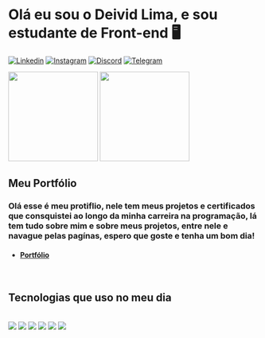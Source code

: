 
# Olá eu sou o Deivid Lima, e sou estudante de Front-end 🖥️

[![Linkedin](	https://img.shields.io/badge/LinkedIn-0077B5?style=for-the-badge&logo=linkedin&logoColor=white)](www.linkedin.com/in/deivid-lima-24b338206)
[![Instagram](https://img.shields.io/badge/Instagram-E4405F?style=for-the-badge&logo=instagram&logoColor=white)](https://www.instagram.com/deividx_ofc/)
[![Discord](https://img.shields.io/badge/Discord-7289DA?style=for-the-badge&logo=discord&logoColor=white)](https://discord.gg/zCc4fQKX)
[![Telegram](https://img.shields.io/badge/Telegram-2CA5E0?style=for-the-badge&logo=telegram&logoColor=white)](https://t.me/DeividLima7)

<div style="display: inline-block">
<img height="180rem" src="https://github-readme-stats.vercel.app/api?username=DeividLima20&show_icons=true&theme=dark">
<img height="180rem" src="https://github-readme-stats.vercel.app/api/top-langs/?username=DeividLima20&layout=compact&theme=dark">
</div>



## Meu Portfólio

<h3>Olá esse é meu protiflio, nele tem meus projetos e certificados que consquistei ao longo da minha carreira na programação, lá tem tudo sobre mim e sobre meus projetos, entre nele e navague pelas pagínas, espero que goste e tenha um bom dia!</h3>

<ul><li><h4 ><a href="https://meu-portfolio10.netlify.app/">Portfólio</a></h4></li></ul>
<br/>


## Tecnologias que uso no meu dia

<div style="display: inline-block"><br/>
<img  align="center" alt"html5" src="https://img.shields.io/badge/HTML5-E34F26?style=for-the-badge&logo=html5&logoColor=white" />
<img  align="center" alt"css3" src="https://img.shields.io/badge/CSS3-1572B6?style=for-the-badge&logo=css3&logoColor=white" /> 
<img  align="center" alt"js" src="https://img.shields.io/badge/JavaScript-F7DF1E?style=for-the-badge&logo=javascript&logoColor=black" />
<img  align="center" alt"bootstrap" src="https://img.shields.io/badge/Bootstrap-563D7C?style=for-the-badge&logo=bootstrap&logoColor=white" />
<img  align="center" alt"jquery" src="https://img.shields.io/badge/jQuery-0769AD?style=for-the-badge&logo=jquery&logoColor=white" />
<img  align="center" alt"angular" src="https://img.shields.io/badge/Angular-DD0031?style=for-the-badge&logo=angular&logoColor=white" />
</div>


